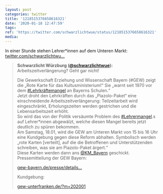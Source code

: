 ```yaml
---
layout: post
categories: twitter
title: '1218515376658616321'
date: '2020-01-18 12:47:59'
tags: 
ref: 'https://twitter.com/schwarzlichtwue/status/1218515376658616321'
media:
---
```

In einer Stunde stehen Lehrer\*innen auf dem Unteren Markt: [twitter.com/schwarzlichtwu…](https://twitter.com/schwarzlichtwue/status/1217783379162271744)
> <b>Schwarzlicht Würzburg ([@schwarzlichtwue](https://twitter.com/schwarzlichtwue)):</b>  
>Arbeitszeitverlängerung? Geht gar nicht!  
>  
>  
>  
>Die Gewerkschaft Erziehung und Wissenschaft Bayern (#GEW) zeigt die „Rote Karte für das Kultusministerium!“ Sie „warnt seit 1970 vor dem [#Lehrkräftemangel](/t/lehrkräftemangel) an Bayerns Schulen.“  
>Jetzt droht den Lehrkräften durch das „Piazolo-Paket“ eine einschneidende Arbeitszeitverlängerung: Teilzeitarbeit wird eingeschränkt, Erholungszeiten werden gestrichen und die Lebensarbeitszeit erhöht.  
>So wird das von der Politik versäumte Problem des [#Lehrermangel](/t/lehrermangel).s auf Lehrer\*innen abgewälzt, welche diesen Mangel bereits jetzt deutlich zu spüren bekommen.  
>Am Samstag, 18.01, wird die GEW am Unteren Markt von 15 bis 16 Uhr eine Kundgebung gegen diese Reform abhalten. Symbolisch werden „rote Karten [verteilt], auf die die Betroffenen und Unterstützenden schreiben, was sie am Piazolo-Paket ärgert.“  
>Diese Karten werden dann ans [@KM_Bayern](https://twitter.com/KM_Bayern) geschickt.  
>Pressemitteilung der GEW Bayern:  
>  
>[gew-bayern.de/presse/details…](https://www.gew-bayern.de/presse/detailseite/neuigkeiten/gew-weist-piazolo-paket-vehement-zurueck/)  
>  
>  
>  
>Kundgebung:  
>  
>[gew-unterfranken.de/?m=202001](https://gew-unterfranken.de/?m=202001)  

